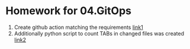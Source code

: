 # Homework for 04.GitOps

1. Create github action matching the requirements [link1](https://github.com/julietredk/GIT_Hosting/blob/test/.github/workflows/github-actions-demo.yml) 
2. Additionally python script to count TABs in changed files was created [link2](https://github.com/julietredk/GIT_Hosting/blob/test/search_for_tabs.py)
